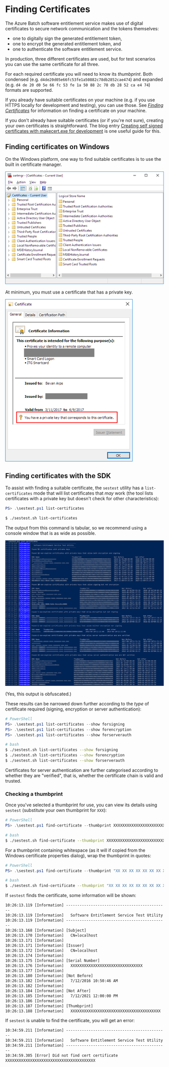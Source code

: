 # Finding Certificates

The Azure Batch software entitlement service makes use of digital certificates to secure network communication and the tokens themselves:

* one to digitally sign the generated entitlement token,
* one to encrypt the generated entitlement token, and
* one to authenticate the software entitlement service.

In production, three different certificates are used, but for test scenarios you can use the same certificate for all three.

For each required certificate you will need to know its *thumbprint*. Both condensed (e.g. `d4de20d05e66fc53fe1a50882c78db2852cae474`) and expanded (e.g. `d4 de 20 d0 5e 66 fc 53 fe 1a 50 88 2c 78 db 28 52 ca e4 74`) formats are supported.

If you already have suitable certificates on your machine (e.g. if you use HTTPS locally for development and testing), you can use those. See [*Finding Certificates*](finding-certificates.md) for information on finding a certificate on your machine.

If you don't already have suitable certificates (or if you're not sure), creating your own certificates is straightforward. The blog entry [Creating self signed certificates with makecert.exe for development](https://blog.jayway.com/2014/09/03/creating-self-signed-certificates-with-makecert-exe-for-development/) is one useful guide for this.


## Finding certificates on Windows

On the Windows platform, one way to find suitable certificates is to use the built in certificate manager.

![Certificate Manager](../img/certificate-manager.png)

At minimum, you must use a certificate that has a private key.

![Certificate with Private Key](../img/certificate-details.png)

## Finding certificates with the SDK

To assist with finding a suitable certificate, the `sestest` utility has a `list-certificates` mode that will list certificates that *may* work (the tool lists certificates with a private key but doesn't check for other characteristics):

``` PowerShell
PS> .\sestest.ps1 list-certificates
```
``` bash
$ ./sestest.sh list-certificates
```

The output from this command is tabular, so we recommend using a console window that is as wide as possible.

![Sample output of list-certificates](../img/list-certificates.png)

(Yes, this output is obfuscated.)

These results can be narrowed down further according to the _type_ of certificate required (signing, encryption or server authentication):

``` PowerShell
# PowerShell
PS> .\sestest.ps1 list-certificates --show forsigning
PS> .\sestest.ps1 list-certificates --show forencryption
PS> .\sestest.ps1 list-certificates --show forserverauth
```
``` bash
# bash
$ ./sestest.sh list-certificates --show forsigning
$ ./sestest.sh list-certificates --show forencryption
$ ./sestest.sh list-certificates --show forserverauth
```

Certificates for server authentication are further categorised according to whether they are "verified", that is, whether the certificate chain is valid and trusted.

### Checking a thumbprint

Once you've selected a thumbprint for use, you can view its details using `sestest` (substitute your own thumbprint for `XXX`):

``` PowerShell
# PowerShell
PS> .\sestest.ps1 find-certificate --thumbprint XXXXXXXXXXXXXXXXXXXXXXXXXXXXXXXXXXXXXXXX
```
``` bash
# bash
$ ./sestest.sh find-certificate --thumbprint XXXXXXXXXXXXXXXXXXXXXXXXXXXXXXXXXXXXXXXX
```

For a thumbprint containing whitespace (as it will if copied from the Windows certificate properties dialog), wrap the thumbprint in quotes:

``` PowerShell
# PowerShell
PS> .\sestest.ps1 find-certificate --thumbprint "XX XX XX XX XX XX XX XX XX XX XX XX XX XX XX XX XX XX XX XX"
```
``` bash
# bash
$ ./sestest.sh find-certificate --thumbprint "XX XX XX XX XX XX XX XX XX XX XX XX XX XX XX XX XX XX XX XX"
```

If `sestest` finds the certificate, some information will be shown:

``` 
10:26:13.119 [Information] ---------------------------------------------
10:26:13.119 [Information]   Software Entitlement Service Test Utility
10:26:13.119 [Information] ---------------------------------------------
10:26:13.168 [Information] [Subject]
10:26:13.170 [Information]   CN=localhost
10:26:13.171 [Information]
10:26:13.171 [Information] [Issuer]
10:26:13.172 [Information]   CN=localhost
10:26:13.174 [Information]
10:26:13.175 [Information] [Serial Number]
10:26:13.176 [Information]   XXXXXXXXXXXXXXXXXXXXXXXXXXXXXXXX
10:26:13.177 [Information]
10:26:13.180 [Information] [Not Before]
10:26:13.182 [Information]   7/12/2016 10:50:46 AM
10:26:13.182 [Information]
10:26:13.184 [Information] [Not After]
10:26:13.185 [Information]   7/12/2021 12:00:00 PM
10:26:13.186 [Information]
10:26:13.187 [Information] [Thumbprint]
10:26:13.188 [Information]   XXXXXXXXXXXXXXXXXXXXXXXXXXXXXXXXXXXXXXXX
```

If `sestest` is unable to find the certificate, you will get an error:

``` 
10:34:59.211 [Information] ---------------------------------------------
10:34:59.211 [Information]   Software Entitlement Service Test Utility
10:34:59.211 [Information] ---------------------------------------------
10:34:59.305 [Error] Did not find cert certificate XXXXXXXXXXXXXXXXXXXXXXXXXXXXXXXXXXXXXXXX
```

